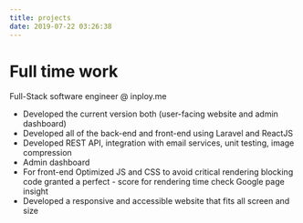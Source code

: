 ```yaml
---
title: projects
date: 2019-07-22 03:26:38
---
```


# Full time work

Full-Stack software engineer @ inploy.me

- Developed the current version both (user-facing website and admin dashboard)
- Developed all of the back-end and front-end using Laravel and ReactJS
- Developed REST API, integration with email services, unit testing, image compression
- Admin dashboard
- For front-end Optimized JS and CSS to avoid critical rendering blocking code granted a perfect - score for rendering time check Google page insight
- Developed a responsive and accessible website that fits all screen and size
